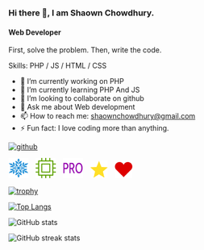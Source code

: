 ### Hi there 👋, I am Shaown Chowdhury.
#### Web Developer
First, solve the problem. Then, write the code.

Skills: PHP / JS / HTML / CSS

- 🔭 I’m currently working on PHP 
- 🌱 I’m currently learning PHP And JS 
- 👯 I’m looking to collaborate on github 
- 💬 Ask me about Web development 
- 📫 How to reach me: shaownchowdhury@gmail.com 
- ⚡ Fun fact: I love coding more than anything. 


[<img src='https://cdn.jsdelivr.net/npm/simple-icons@3.0.1/icons/github.svg' alt='github' height='40'>](https://github.com/ShaownChowdhury)  

<a href='https://archiveprogram.github.com/'><img src='https://raw.githubusercontent.com/acervenky/animated-github-badges/master/assets/acbadge.gif' width='40' height='40'></a> <a href='https://docs.github.com/en/developers'><img src='https://raw.githubusercontent.com/acervenky/animated-github-badges/master/assets/devbadge.gif' width='40' height='40'></a> <a href='https://github.com/pricing'><img src='https://raw.githubusercontent.com/acervenky/animated-github-badges/master/assets/pro.gif' width='40' height='40'></a> <a href='https://stars.github.com/'><img src='https://raw.githubusercontent.com/acervenky/animated-github-badges/master/assets/starbadge.gif' width='35' height='35'></a> <a href='https://docs.github.com/en/github/supporting-the-open-source-community-with-github-sponsors'><img src='https://raw.githubusercontent.com/acervenky/animated-github-badges/master/assets/sponsorbadge.gif' width='35' height='35'></a> 

[![trophy](https://github-profile-trophy.vercel.app/?username=ShaownChowdhury)](https://github.com/ryo-ma/github-profile-trophy)

[![Top Langs](https://github-readme-stats.vercel.app/api/top-langs/?username=ShaownChowdhury)](https://github.com/anuraghazra/github-readme-stats)

![GitHub stats](https://github-readme-stats.vercel.app/api?username=ShaownChowdhury&show_icons=true)  

![GitHub streak stats](https://streak-stats.demolab.com/?user=ShaownChowdhury)  

